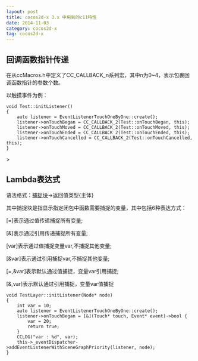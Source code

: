 ```yaml
---
layout: post
title: cocos2d-x 3.x 中用到的c11特性
date: 2014-11-03
category: cocos2d-x
tag: cocos2d-x
---
```


## 回调函数指针传递

在从ccMacros.h中定义了CC_CALLBACK_n系列宏，其中n为0~4，表示包裹回调函数指针的参数个数。

以触摸事件为例：

    void Test::initListener()
    {
        auto listener = EventListenerTouchOneByOne::create();
        listener->onTouchBegan = CC_CALLBACK_2(Test::onTouchBegan, this);
        listener->onTouchMoved = CC_CALLBACK_2(Test::onTouchMoved, this);
        listener->onTouchEnded = CC_CALLBACK_2(Test::onTouchEnded, this);
        listener->onTouchCancelled = CC_CALLBACK_2(Test::onTouchCancelled, this);
    }

<!-- more -->>

## Lambda表达式

语法格式：[捕捉块](参数)->返回值类型{主体}

其中捕捉块是指显示指定闭包中函数需要捕捉的变量，其中包括6种表达方式：

[=]表示通过值传递捕捉所有变量;

[&]表示通过引用传递捕捉所有变量;

[var]表示通过值捕捉变量var,不捕捉其他变量;

[&var]表示通过引用捕捉var,不捕捉其他变量;

[=,&var]表示默认通过值捕捉，变量var引用捕捉;

[&,var]表示默认通过引用捕捉，变量var值捕捉

    void TestLayer::initListener(Node* node)
    {
        int var = 10;
        auto listener = EventListenerTouchOneByOne::create();
        listener->onTouchBegan = [&](Touch* touch, Event* event)->bool {
            var = 20;
            return true;
        }
        CCLOG("var : %d", var);
        this->_eventDispatcher->addEventListenerWithSceneGraphPriority(listener, node);
    }


